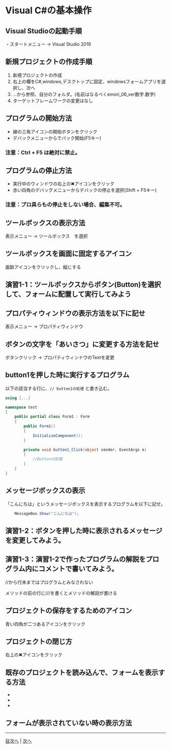 # Visual C#の基本操作
## Visual Studioの起動手順
・スタートメニュー -> Visual Studio 2019


## 新規プロジェクトの作成手順
1. 新規プロジェクトの作成
2. 右上の欄をC#,windows,デスクトップに固定、windowsフォームアプリを選択し、次へ
3. ...から参照、自分のフォルダ。(名前はなるべくemori_06_ver数字.数字)
4. ターゲットフレームワークの変更はなし

## プログラムの開始方法
- 線の三角アイコンの開始ボタンをクリック
- デバックメニューからでバック開始(F5キー)

### 注意：Ctrl + F5 は絶対に禁止。

## プログラムの停止方法
- 実行中のウィンドウの右上の✖アイコンをクリック
- 赤い四角のデバッグメニューからデバックの停止を選択(Shift + F5キー)

### 注意：プロ具らもの停止をしない場合、編集不可。

## ツールボックスの表示方法

表示メニュー -> ツールボックス　を選択

## ツールボックスを画面に固定するアイコン

画鋲アイコンをクリックし、縦にする

## 演習1-1：ツールボックスからボタン(Button)を選択して、フォームに配置して実行してみよう



## プロパティウィンドウの表示方法を以下に記せ

表示メニュー ->   プロパティウィンドウ

## ボタンの文字を「あいさつ」に変更する方法を記せ

ボタンクリック -> プロパティウィンドウのTextを変更 

## button1を押した時に実行するプログラム
以下の該当する行に、`// button1の処理` と書き込む。

```cs
using [...]

namespace test
{
    public partial class Form1 : Form
    {
        public Form1()
        {
            InitializeComponent();
        }

        private void button1_Click(object sender, EventArgs e)
        {
            //Buttonの処理
        }
    }
}
```

## メッセージボックスの表示
「こんにちは」というメッセージボックスを表示するプログラムを以下に記せ。

```cs
    MessageBox.Show("こんにちは");
```

## 演習1-2：ボタンを押した時に表示されるメッセージを変更してみよう。



## 演習1-3：演習1-2で作ったプログラムの解説をプログラム内にコメントで書いてみよう。

//から行末まではプログラムとみなされない

メソッドの前の行に///を書くとメソッドの解説が書ける

## プロジェクトの保存をするためのアイコン

青い四角が二つあるアイコンをクリック

## プロジェクトの閉じ方

右上の✖アイコンをクリック

## 既存のプロジェクトを読み込んで、フォームを表示する方法
-
-
-

## フォームが表示されていない時の表示方法



---

[目次へ](README.md#%E7%9B%AE%E6%AC%A1) | [次へ](README.md#%E3%83%97%E3%83%AD%E3%82%B0%E3%83%A9%E3%83%9F%E3%83%B3%E3%82%B0%E3%81%AE%E8%82%9D)

